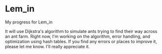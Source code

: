 # Lem_in
My progress for Lem_in

It will use Dijkstra's algorithm to simulate ants trying to find their way across an ant farm.
Right now, I'm working on the algorithm, error handling, and optimization using hash tables.
If you find any errors or places to improve it, please let me know. I'll really appreciate it.
